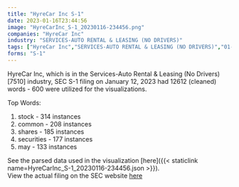 ```yaml
---
title: "HyreCar Inc S-1"
date: 2023-01-16T23:44:56
image: "HyreCarInc_S-1_20230116-234456.png"
companies: "HyreCar Inc"
industry: "SERVICES-AUTO RENTAL & LEASING (NO DRIVERS)"
tags: ["HyreCar Inc","SERVICES-AUTO RENTAL & LEASING (NO DRIVERS)","01-12-2023","S-1"]
forms: "S-1"
---
```

HyreCar Inc, which is in the Services-Auto Rental & Leasing (No Drivers) [7510] industry, SEC S-1 filing on January 12, 2023 had 12612 (cleaned) words - 600 were utilized for the visualizations.

Top Words:
1. stock - 314 instances
2. common - 208 instances
3. shares - 185 instances
4. securities - 177 instances
5. may - 133 instances


See the parsed data used in the visualization [here]({{< staticlink name=HyreCarInc_S-1_20230116-234456.json >}}).  
View the actual filing on the SEC website [here](https://www.sec.gov/Archives/edgar/data/1713832/0001437749-23-000966.txt)